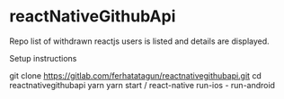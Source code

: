 # reactNativeGithubApi

Repo list of withdrawn reactjs users is listed and details are displayed.

Setup instructions

git clone https://gitlab.com/ferhatatagun/reactnativegithubapi.git
cd reactnativegithubapi
yarn
yarn start / react-native run-ios - run-android

